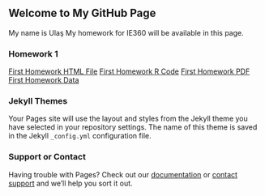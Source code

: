 ## Welcome to My GitHub Page

My name is Ulaş My homework for IE360 will be available in this page. 

### Homework 1


[First Homework HTML File](https://bu-ie-360.github.io/spring24-UlasDiyarOnder/hw1_360.html)
[First Homework R Code](https://bu-ie-360.github.io/spring24-UlasDiyarOnder/hw1_360.Rmd)
[First Homework PDF](https://bu-ie-360.github.io/spring24-UlasDiyarOnder/IE_360_HW1_2020402069/IE_360.pdf)
[First Homework Data](https://bu-ie-360.github.io/spring24-UlasDiyarOnder/IE_360_HW1_2020402069)



### Jekyll Themes

Your Pages site will use the layout and styles from the Jekyll theme you have selected in your repository settings. The name of this theme is saved in the Jekyll `_config.yml` configuration file.

### Support or Contact

Having trouble with Pages? Check out our [documentation](https://docs.github.com/categories/github-pages-basics/) or [contact support](https://support.github.com/contact) and we’ll help you sort it out.
